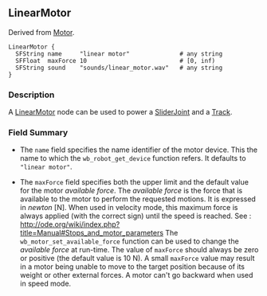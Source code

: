 ## LinearMotor

Derived from [Motor](motor.md).

```
LinearMotor {
  SFString name     "linear motor"              # any string
  SFFloat  maxForce 10                          # [0, inf)
  SFString sound    "sounds/linear_motor.wav"   # any string
}
```

### Description

A [LinearMotor](#linearmotor) node can be used to power a [SliderJoint](sliderjoint.md) and a [Track](track.md).

### Field Summary

- The `name` field specifies the name identifier of the motor device.
This the name to which the `wb_robot_get_device` function refers.
It defaults to `"linear motor"`.

- The `maxForce` field specifies both the upper limit and the default value for the motor *available force*.
The *available force* is the force that is available to the motor to perform the requested motions.
It is expressed in *newton* [N].
When used in velocity mode, this maximum force is always applied (with the correct sign) until the speed is reached. 
See : http://ode.org/wiki/index.php?title=Manual#Stops_and_motor_parameters
The `wb_motor_set_available_force` function can be used to change the *available force* at run-time.
The value of `maxForce` should always be zero or positive (the default value is 10 N).
A small `maxForce` value may result in a motor being unable to move to the target position because of its weight or other external forces. A motor can't go backward when used in speed mode.
